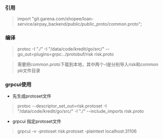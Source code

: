 ### 引用
> import "git.garena.com/shopee/loan-service/airpay_backend/public/public_proto/common.proto";

### 编译
> protoc -I "./" -I "/data/code/kredit/go/src/" --go_out=plugins=grpc:../protobuf/risk risk.proto

> 需要把common.proto下载到本地，其中两个-I是分别导入risk和common pb文件目录

### grpcui使用
- 先生成protoset文件
> protoc --descriptor_set_out=risk.protoset -I "/data/code/kredit/go/src/" -I "./" --include_imports risk.proto
- grpcui 指定protoset文件
> grpcui -v -protoset risk.protoset -plaintext localhost:31106
